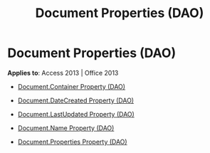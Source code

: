 ﻿---
title: Document Properties (DAO)
TOCTitle: Properties
ms:assetid: 44c2192b-1dab-482c-9952-7fdae549c228
ms:mtpsurl: https://msdn.microsoft.com/library/Dn124584(v=office.15)
ms:contentKeyID: 52072207
ms.date: 09/18/2015
mtps_version: v=office.15
---

# Document Properties (DAO)


**Applies to**: Access 2013 | Office 2013



  - [Document.Container Property (DAO)](document-container-property-dao.md)

  - [Document.DateCreated Property (DAO)](document-datecreated-property-dao.md)

  - [Document.LastUpdated Property (DAO)](document-lastupdated-property-dao.md)

  - [Document.Name Property (DAO)](document-name-property-dao.md)

  - [Document.Properties Property (DAO)](document-properties-property-dao.md)


